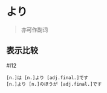 # より
> 亦可作副词
## 表示比较
 #l12
 
```nihongo
[n.]は [n.]より [adj.final.]です
[n.]より [n.]のほうが [adj.final.]です
```


